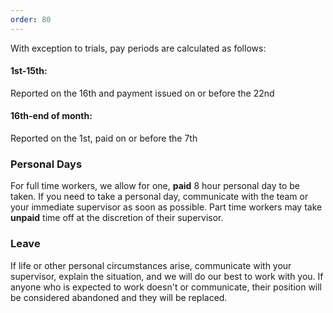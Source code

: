 ```yaml
---
order: 80
---
```

With exception to trials, pay periods are calculated as follows:

#### 1st-15th:
Reported on the 16th and payment issued on or before the 22nd
#### 16th-end of month:
Reported on the 1st, paid on or before the 7th

### Personal Days
For full time workers, we allow for one, **paid** 8 hour personal day to be taken. If you need to take a personal day, communicate with the team or your immediate supervisor as soon as possible. Part time workers may take **unpaid** time off at the discretion of their supervisor.
### Leave
If life or other personal circumstances arise, communicate with your supervisor, explain the situation, and we will do our best to work with you. If anyone who is expected to work doesn't or communicate, their position will be considered abandoned and they will be replaced.
